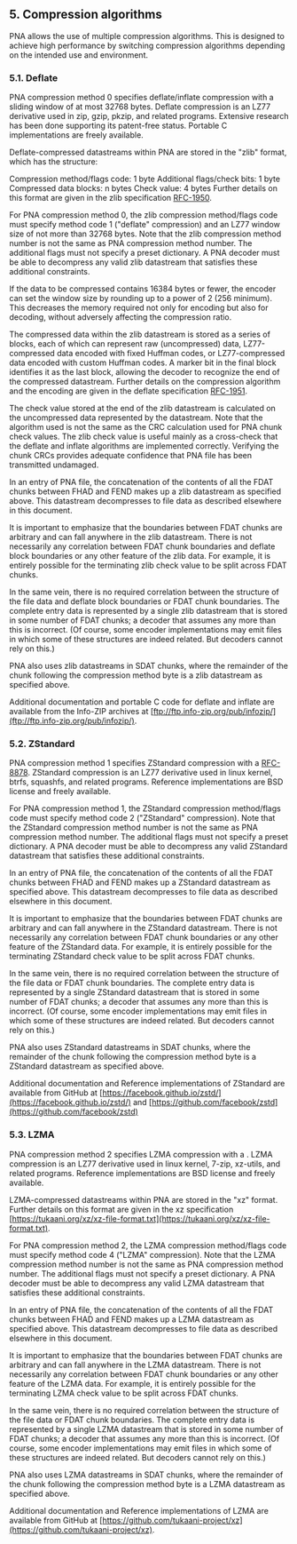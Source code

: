 ## 5. Compression algorithms

PNA allows the use of multiple compression algorithms. This is designed to achieve high performance by switching compression algorithms depending on the intended use and environment.

### 5.1. Deflate

PNA compression method 0 specifies deflate/inflate compression with a sliding window of at most 32768 bytes. Deflate compression is an LZ77 derivative used in zip, gzip, pkzip, and related programs. Extensive research has been done supporting its patent-free status. Portable C implementations are freely available.

Deflate-compressed datastreams within PNA are stored in the "zlib" format, which has the structure:

   Compression method/flags code: 1 byte
   Additional flags/check bits:   1 byte
   Compressed data blocks:        n bytes
   Check value:                   4 bytes
Further details on this format are given in the zlib specification [RFC-1950](../references/index.md#rfc-1950).

For PNA compression method 0, the zlib compression method/flags code must specify method code 1 ("deflate" compression) and an LZ77 window size of not more than 32768 bytes. Note that the zlib compression method number is not the same as PNA compression method number. The additional flags must not specify a preset dictionary. A PNA decoder must be able to decompress any valid zlib datastream that satisfies these additional constraints.

If the data to be compressed contains 16384 bytes or fewer, the encoder can set the window size by rounding up to a power of 2 (256 minimum). This decreases the memory required not only for encoding but also for decoding, without adversely affecting the compression ratio.

The compressed data within the zlib datastream is stored as a series of blocks, each of which can represent raw (uncompressed) data, LZ77-compressed data encoded with fixed Huffman codes, or LZ77-compressed data encoded with custom Huffman codes. A marker bit in the final block identifies it as the last block, allowing the decoder to recognize the end of the compressed datastream. Further details on the compression algorithm and the encoding are given in the deflate specification [RFC-1951](../references/index.md#rfc-1951).

The check value stored at the end of the zlib datastream is calculated on the uncompressed data represented by the datastream. Note that the algorithm used is not the same as the CRC calculation used for PNA chunk check values. The zlib check value is useful mainly as a cross-check that the deflate and inflate algorithms are implemented correctly. Verifying the chunk CRCs provides adequate confidence that PNA file has been transmitted undamaged.

In an entry of PNA file, the concatenation of the contents of all the FDAT chunks between FHAD and FEND makes up a zlib datastream as specified above. This datastream decompresses to file data as described elsewhere in this document.

It is important to emphasize that the boundaries between FDAT chunks are arbitrary and can fall anywhere in the zlib datastream. There is not necessarily any correlation between FDAT chunk boundaries and deflate block boundaries or any other feature of the zlib data. For example, it is entirely possible for the terminating zlib check value to be split across FDAT chunks.

In the same vein, there is no required correlation between the structure of the file data and deflate block boundaries or FDAT chunk boundaries. The complete entry data is represented by a single zlib datastream that is stored in some number of FDAT chunks; a decoder that assumes any more than this is incorrect. (Of course, some encoder implementations may emit files in which some of these structures are indeed related. But decoders cannot rely on this.)

PNA also uses zlib datastreams in SDAT chunks, where the remainder of the chunk following the compression method byte is a zlib datastream as specified above.

Additional documentation and portable C code for deflate and inflate are available from the Info-ZIP archives at [ftp://ftp.info-zip.org/pub/infozip/](ftp://ftp.info-zip.org/pub/infozip/).

### 5.2. ZStandard

PNA compression method 1 specifies ZStandard compression with a [RFC-8878](../references/index.md#rfc-8878). ZStandard compression is an LZ77 derivative used in linux kernel, btrfs, squashfs, and related programs. Reference implementations are BSD license and freely available.

For PNA compression method 1, the ZStandard compression method/flags code must specify method code 2 ("ZStandard" compression). Note that the ZStandard compression method number is not the same as PNA compression method number. The additional flags must not specify a preset dictionary. A PNA decoder must be able to decompress any valid ZStandard datastream that satisfies these additional constraints.

In an entry of PNA file, the concatenation of the contents of all the FDAT chunks between FHAD and FEND makes up a ZStandard datastream as specified above. This datastream decompresses to file data as described elsewhere in this document.

It is important to emphasize that the boundaries between FDAT chunks are arbitrary and can fall anywhere in the ZStandard datastream. There is not necessarily any correlation between FDAT chunk boundaries or any other feature of the ZStandard data. For example, it is entirely possible for the terminating ZStandard check value to be split across FDAT chunks.

In the same vein, there is no required correlation between the structure of the file data or FDAT chunk boundaries. The complete entry data is represented by a single ZStandard datastream that is stored in some number of FDAT chunks; a decoder that assumes any more than this is incorrect. (Of course, some encoder implementations may emit files in which some of these structures are indeed related. But decoders cannot rely on this.)

PNA also uses ZStandard datastreams in SDAT chunks, where the remainder of the chunk following the compression method byte is a ZStandard datastream as specified above.

Additional documentation and Reference implementations of ZStandard are available from GitHub at [https://facebook.github.io/zstd/](https://facebook.github.io/zstd/) and [https://github.com/facebook/zstd](https://github.com/facebook/zstd)

### 5.3. LZMA

PNA compression method 2 specifies LZMA compression with a [](). LZMA compression is an LZ77 derivative used in linux kernel, 7-zip, xz-utils, and related programs. Reference implementations are BSD license and freely available.

LZMA-compressed datastreams within PNA are stored in the "xz" format.
Further details on this format are given in the xz specification [https://tukaani.org/xz/xz-file-format.txt](https://tukaani.org/xz/xz-file-format.txt).

For PNA compression method 2, the LZMA compression method/flags code must specify method code 4 ("LZMA" compression). Note that the LZMA compression method number is not the same as PNA compression method number. The additional flags must not specify a preset dictionary. A PNA decoder must be able to decompress any valid LZMA datastream that satisfies these additional constraints.

In an entry of PNA file, the concatenation of the contents of all the FDAT chunks between FHAD and FEND makes up a LZMA datastream as specified above. This datastream decompresses to file data as described elsewhere in this document.

It is important to emphasize that the boundaries between FDAT chunks are arbitrary and can fall anywhere in the LZMA datastream. There is not necessarily any correlation between FDAT chunk boundaries or any other feature of the LZMA data. For example, it is entirely possible for the terminating LZMA check value to be split across FDAT chunks.

In the same vein, there is no required correlation between the structure of the file data or FDAT chunk boundaries. The complete entry data is represented by a single LZMA datastream that is stored in some number of FDAT chunks; a decoder that assumes any more than this is incorrect. (Of course, some encoder implementations may emit files in which some of these structures are indeed related. But decoders cannot rely on this.)

PNA also uses LZMA datastreams in SDAT chunks, where the remainder of the chunk following the compression method byte is a LZMA datastream as specified above.

Additional documentation and Reference implementations of LZMA are available from GitHub at [https://github.com/tukaani-project/xz](https://github.com/tukaani-project/xz).
